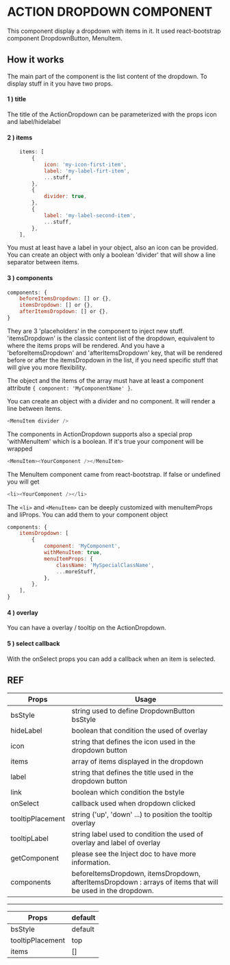 
# ACTION DROPDOWN COMPONENT

This component display a dropdown with items in it. It used react-bootstrap component DropdownButton, MenuItem.

## How it works

The main part of the component is the list content  of the dropdown.
To display stuff in it you have two props.
#### 1 ) title
The title of the ActionDropdown can be parameterized with the props icon and label/hidelabel
 
#### 2 ) items 
```javascript
	items: [
		{
			icon: 'my-icon-first-item',
			label: 'my-label-firt-item',
			...stuff,
		},
		{
			divider: true,
		},
		{
			label: 'my-label-second-item',
			...stuff,
		},
	],
```
You must at least have a label in your object, also an icon can be provided.
You can create an object with only a boolean 'divider' that will show a line separator between items. 

#### 3 ) components
```javascript
components: {
	beforeItemsDropdown: [] or {},
	itemsDropdown: [] or {},
	afterItemsDropdown: [] or {},
}
``` 
They are 3 'placeholders' in the component to inject new stuff.
'itemsDropdown' is the classic content list of the dropdown, equivalent to where the items props will be rendered.
And you have a 'beforeItemsDropdown' and 'afterItemsDropdown' key, that will be rendered before or after the itemsDropdown in the list, if you need specific stuff that will give you more flexibility.


The object and the items of the array must have at least a component attribute ```{ component: 'MyComponentName' }```.

You can create an object with a divider and no component. It will render a line between items.
```javascript
<MenuItem divider />
```

The components in ActionDropdown supports also a special prop 'withMenuItem' which is a boolean.
If it's true your component will be wrapped
```javascript
<MenuItem><YourComponent /></MenuItem>
```
The MenuItem component came from react-bootstrap.
If false or undefined you will get
```javascript
<li><YourComponent /></li>
```

The ```<li>``` and ```<MenuItem>``` can be deeply customized with menuItemProps and liProps.
You can add them to your component object
```javascript
components: {
	itemsDropdown: [
		{
			component: 'MyComponent',
			withMenuItem: true,
			menuItemProps: {
				className: 'MySpecialClassName',
				...moreStuff,
			},
		},
	],
}
```
#### 4 ) overlay
You can have a overlay / tooltip on the ActionDropdown.

#### 5 ) select callback
With the onSelect props you can add a callback when an item is selected.

## REF
Props | Usage
------------ | -------------
bsStyle | string used to define DropdownButton bsStyle
hideLabel | boolean that condition the used of overlay
icon | string that defines the icon used in the dropdown button
items | array of items displayed in the dropdown
label | string that defines the title used in the dropdown button
link | boolean which condition the bstyle
onSelect | callback used when dropdown clicked
tooltipPlacement | string ('up', 'down' ...) to position the tooltip overlay
tooltipLabel | string label used to condition the used of overlay and label of overlay
getComponent | please see the Inject doc to have more information.
components | beforeItemsDropdown, itemsDropdown, afterItemsDropdown : arrays of items that will be used in the dropdown.

___
Props | default
------------ | -------------
bsStyle | default
tooltipPlacement| top
items | []




